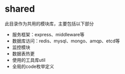 shared
===================
此目录作为共用的模块库，主要包括以下部分

- 服务框架：express、middleware等
- 数据库访问：redis、mysql、mongo、amqp、etcd等
- 监控模块
- 数据表热更
- 使用的工具库util
- 全局的code枚举定义
